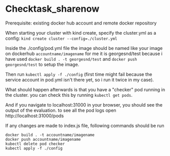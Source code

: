# Checktask_sharenow

Prerequisite: existing docker hub account and remote docker repository

When starting your cluster with kind create, specify the cluster.yml as a config: `kind create cluster --config=./cluster.yml`

Inside the ./config/pod.yml file the image should be named like your image on dockerhub `accountname/imagename`
for me it is georgesnd/test because i have used `docker build . -t georgesnd/test` and `docker push georgesnd/test` to setup the image.

Then run `kubectl apply -f ./config` (first time might fail because the service account in pod.yml isn't there yet, so i run it twice in my case).

What should happen afterwards is that you have a "checker" pod running in the cluster. you can check this by running `kubectl get pods`.

And if you navigate to localhost:31000 in your browser, you should see the output of the evaluation.
to see all the pod logs open http://localhost:31000/pods

If any changes are made to index.js file, following commands should be run
```
docker build . -t accountname/imagename
docker push accountname/imagename
kubectl delete pod checker
kubectl apply -f ./config
```
